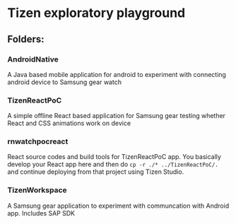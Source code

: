 # Tizen exploratory playground

## Folders:


### AndroidNative
A Java based mobile application for android to experiment with connecting android device to Samsung gear watch

### TizenReactPoC
A simple offline React based application for Samsung gear testing whether React and CSS animations work on device

### rnwatchpocreact
React source codes and build tools for TizenReactPoC app. You basically develop your React app here and then do `cp -r ./* ../TizenReactPoC/.` and continue deploying from that project using Tizen Studio.

### TizenWorkspace
A Samsung gear application to experiment with communcation with Android app. Includes SAP SDK
